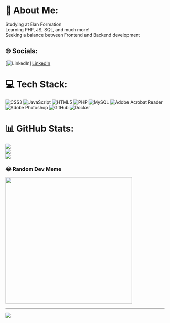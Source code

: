# 💫 About Me:
Studying at Elan Formation<br>
Learning PHP, JS, SQL, and much more!<br>
Seeking a balance between Frontend and Backend development <br> 


## 🌐 Socials:
[![LinkedIn](https://img.shields.io/badge/LinkedIn-%230077B5.svg?logo=linkedin&logoColor=white)] <a href="https://fr.linkedin.com/in/robert-shakhmuradyan-89b8231ab">LinkedIn</a> 

# 💻 Tech Stack:
![CSS3](https://img.shields.io/badge/css3-%231572B6.svg?style=plastic&logo=css3&logoColor=white) ![JavaScript](https://img.shields.io/badge/javascript-%23323330.svg?style=plastic&logo=javascript&logoColor=%23F7DF1E) ![HTML5](https://img.shields.io/badge/html5-%23E34F26.svg?style=plastic&logo=html5&logoColor=white) ![PHP](https://img.shields.io/badge/php-%23777BB4.svg?style=plastic&logo=php&logoColor=white) ![MySQL](https://img.shields.io/badge/mysql-4479A1.svg?style=plastic&logo=mysql&logoColor=white) ![Adobe Acrobat Reader](https://img.shields.io/badge/Adobe%20Acrobat%20Reader-EC1C24.svg?style=plastic&logo=Adobe%20Acrobat%20Reader&logoColor=white) ![Adobe Photoshop](https://img.shields.io/badge/adobe%20photoshop-%2331A8FF.svg?style=plastic&logo=adobe%20photoshop&logoColor=white) ![GitHub](https://img.shields.io/badge/github-%23121011.svg?style=plastic&logo=github&logoColor=white) ![Docker](https://img.shields.io/badge/docker-%230db7ed.svg?style=plastic&logo=docker&logoColor=white)
# 📊 GitHub Stats:
![](https://github-readme-stats.vercel.app/api?username=Nosdi67&theme=dark&hide_border=false&include_all_commits=false&count_private=false)<br/>
![](https://github-readme-streak-stats.herokuapp.com/?user=Nosdi67&theme=dark&hide_border=false)<br/>
![](https://github-readme-stats.vercel.app/api/top-langs/?username=Nosdi67&theme=dark&hide_border=false&include_all_commits=false&count_private=false&layout=compact)

### 😂 Random Dev Meme
<img src='https://memer-new.vercel.app/' style="height: 400px;"/>

---
[![](https://visitcount.itsvg.in/api?id=Nosdi67&icon=0&color=0)](https://visitcount.itsvg.in)

<!-- Proudly created with GPRM ( https://gprm.itsvg.in ) -->
